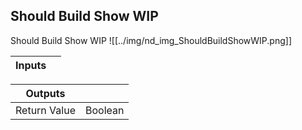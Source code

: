 ## Should Build Show WIP
Should Build Show WIP
![[../img/nd_img_ShouldBuildShowWIP.png]]

|Inputs||
|--|--|

|Outputs||
|--|--|
| Return Value | Boolean |
